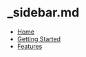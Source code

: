 # _sidebar.md

- [Home](README.md)
- [Getting Started](getting-started.md)
- [Features](features.md)